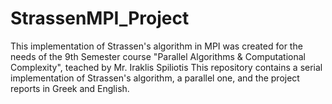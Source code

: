 # StrassenMPI_Project
This implementation of Strassen's algorithm in MPI was created for the needs of the 9th Semester course "Parallel Algorithms &amp; Computational Complexity", teached by Mr. Iraklis Spiliotis
This repository contains a serial implementation of Strassen's algorithm, a parallel one, and the project reports in Greek and English.
